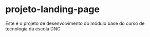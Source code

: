 # projeto-landing-page
Este é o projeto de desenvolvimento do módulo base do curso de tecnologia da escola DNC
